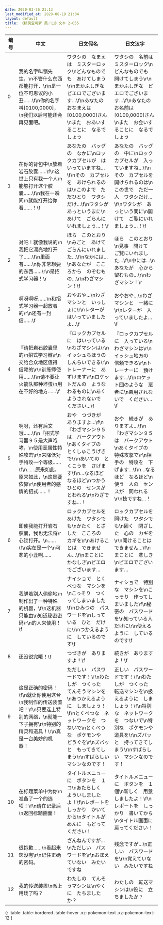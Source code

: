 ```yaml
---
date: 2020-03-26 23:13
last_modified_at: 2020-08-19 21:34
layout: default
title: 《精灵宝可梦 黑／白》文本 2-055
---
```

| 编号 | 中文 | 日文假名 | 日文汉字 |
| ---- | ---- | ---- | --- |
| 0 | 我的名字叫锁先生，\n不管什么东西都能打开，\r\n是一位不可思议的小丑……\f\n你的名字叫[0100,0000]，\n我们以后可能还会再见面吧。 | ワタシの　なまえは　ミスターロック\nどんなものでも　あけてしまう\r\nまかふしぎな　ピエロでございます…\f\nあなたの　おなまえは　[0100,0000]さん\nまた　おあいすることに　なるでしょう | ワタシの　名前は　ミスターロック\nどんなものでも　開けてしまう\r\nまかふしぎな　ピエロでございます…\f\nあなたの　お名前は　[0100,0000]さん\nまた　お会いすることに　なるでしょう |
| 1 | 在你的背包中\n放着岩石胶囊……\f\n这世上只有我一个人\n能够打开这个胶囊……\f\n我在一瞬间\n就能打开给你看……！\f | あなたの　バッグの　なかに\nロックカプセルが　はいっていますね…\f\nその　カプセルを　あけられるのは\nこのよで　ただひとり　ワタシだけ…\f\nワタシが　あっというまに\nあけて　ごらんにいれましょう…！\f | あなたの　バッグの　中に\nロックカプセルが　入っていますね…\f\nその　カプセルを　開けられるのは\nこの世で　ただ一人　ワタシだけ…\f\nワタシが　あっという間に\n開けて　ご覧にいれましょう…！\f |
| 2 | 对吧！就像我说的\n我把它漂亮地打开了……\f\n里面有……\n你非常想要的东西……\r\n是招式学习器！\r | ほら　このとおり\nみごと　あけて　ごらんにいれました…\f\nなかには…\nあなたが　こころから　のぞむもの…\r\nわざマシン！\f | ほら　このとおり\n見事　開けて　ご覧にいれました…\f\n中には…\nあなたが　心から　望むもの…\r\nわざマシン！\r |
| 3 | 啊呀啊呀……\n和招式学习器一起放着的\r\n还有一封信……\f | おやおや…\nわざマシンと　いっしょに\r\nレターが　はいっていましたよ…\f | おやおや…\nわざマシンと　一緒に\r\nレターが　入っていましたよ…\f |
| 4 | 『请把岩石胶囊里的\n招式学习器\r\n交给合众地区值得信赖的\r\n训练师使用……\f\n请不要让火箭队那种坏蛋\n用在不好的地方……\f | 『ロックカプセルに　はいっている\nわざマシンは\r\nイッシュちほうの　しんらいできる\r\nトレーナーに　あずけます\f\nロケットだんの　ような　わるものに\nあくようされないで　ください…\f | 『ロックカプセルに　入っている\nわざマシンは\r\nイッシュ地方の　信頼できる\r\nトレーナーに　預けます…\f\nロケット団のような　悪者に\n悪用されないで　ください…\f |
| 5 | 啊呀，还有后文哦……\f\n『招式学习器９５是大声咆哮，\n使用恶属性特殊攻击\r\n来降低对手特攻一个等级……\f\n……原来如此，原来如此，\n这是要依靠\r\n使用者的感情的招式……！ | おや　つづきが　ありますよ…\f\n『わざマシン９５は　バークアウト\nあくタイプの　とくしゅこうげきで\r\nあいての　とくこうを　さげます\f\n…なるほど　なるほど\nつかう　ひとの　センスが　とわれる\r\nわざですね…！ | おや　続きが　ありますよ…\f\n『わざマシン９５は　バークアウト\nあくタイプの　特殊攻撃で\r\n相手の　特攻を　下げます…\f\n…なるほど　なるほど\n使う　人の　センスが　問われる\r\n技ですね…！ |
| 6 | 即使我能打开岩石胶囊，我也无法将\r心锁打开。\n……\f\n实在是一个\n可悲的小丑啊…… | ロックカプセルを　あけた　ワタシでも\nかたく　とざした　こころの　カギを\r\nあけることは　できません…\f\nまことに　かなしき\nピエロでございます… | ロックカプセルを　開けた　ワタシでも\n固く　閉ざした　心の　カギを\r\n開けることは　できません…\f\nまことに　悲しき\nピエロでございます… |
| 7 | 我瞒着别人偷偷地\n制作出了一种特殊的机器，\f\n这机器只能由\n知道秘密密码\r\n的人来使用！\f | ナイショで　とくべつな　マシンを\nこっそり　つくってしまいました\f\nひみつの　パスワードを\nしっている　ひと　だけに\r\nつかえるように　しているのです\f | ナイショで　特別な　マシンを\nこっそり　作ってしまいました\f\n秘密の　パスワードを\n知っている人だけに\r\n使えるように　しているのです\f |
| 8 | 还没说完哦！\f | つづきが　ありますよ！\f | 続きが　ありますよ！\f |
| 9 | 这是正确的密码！\f\n就让你使用这台\n我制作的传送装置吧！\f\n只要连上特别的网络，\n就能一下子拥有\r\n特别的精灵和道具！\r\n真是一台美妙的机器！ | ただしい　パスワードです！\f\nわたしが　つくった　てんそうマシンを\nあつかえるように　しましょう！\f\nとくべつな　ネットワークを　つないで\nとくべつな　ポケモンや　どうぐを\r\nズバッと　もってきてしまう\r\nすばらしい　マシンなのです！ | 正しい　パスワードです！\f\nわたしが　つくった　転送マシンを\n扱えるように　しましょう！\f\n特別な　ネットワークを　つないで\n特別な　ポケモンや　道具を\r\nズバッと　持ってきてしまう\r\nすばらしい　マシンなのです！ |
| 10 | 在标题菜单中为你\n准备了一个的选项！\f\n请在记录后\n返回标题画面！ | タイトルメニューに　ボタンを　１コ\nあたらしく　よういしましたよ！\f\nレポートを　しっかり　かいてから\nタイトルがめんに　もどってください！ | タイトルメニューに　ボタンを　１個\n新しく　用意しましたよ！\f\nレポートを　しっかり　書いてから\nタイトル画面に　戻ってください！ |
| 11 | 很抱歉……\n看起来您没有\r\n记住正确的密码。 | ざんねんですが…\nただしい　パスワードを\r\nおぼえていない　みたいですね | 残念ですが…\n正しい　パスワードを\r\n覚えていない　みたいですね |
| 12 | 我的传送装置\n派上用场了吗？ | わたしの　てんそうマシンは\nやくに　たちましたか？ | わたしの　転送マシンは\n役に　立ちましたか？ |
{: .table .table-bordered .table-hover .xz-pokemon-text .xz-pokemon-text-12 }